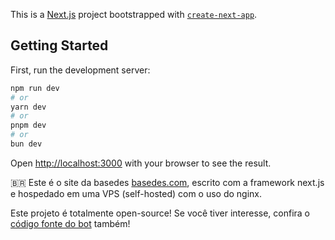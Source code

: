 This is a [Next.js](https://nextjs.org) project bootstrapped with [`create-next-app`](https://nextjs.org/docs/pages/api-reference/create-next-app).

## Getting Started

First, run the development server:

```bash
npm run dev
# or
yarn dev
# or
pnpm dev
# or
bun dev
```

Open [http://localhost:3000](http://localhost:3000) with your browser to see the result.

🇧🇷
Este é o site da basedes [basedes.com](https://basedes.com), escrito com a framework next.js e hospedado em uma VPS (self-hosted) com o uso do nginx.

Este projeto é totalmente open-source! Se você tiver interesse, confira o [código fonte do bot](https://github.com/pedrohcs8/BasedesBot) também!

